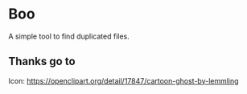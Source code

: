 # Boo
A simple tool to find duplicated files.

## Thanks go to
Icon: https://openclipart.org/detail/17847/cartoon-ghost-by-lemmling